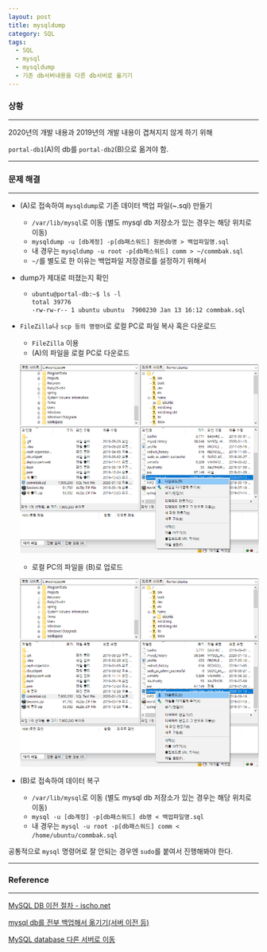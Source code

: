 ```yaml
---
layout: post
title: mysqldump
category: SQL
tags:
  - SQL
  - mysql
  - mysqldump
  - 기존 db서버내용을 다른 db서버로 옮기기
---
```




### 상황

---

2020년의 개발 내용과 2019년의 개발 내용이 겹쳐지지 않게 하기 위해

`portal-db1`(A)의 db를 `portal-db2`(B)으로 옮겨야 함.

---

### 문제 해결

---

- (A)로 접속하여 `mysqldump`로 기존 데이터 백업 파일(~.sql) 만들기
  - `/var/lib/mysql`로 이동 (별도 mysql db 저장소가 있는 경우는 해당 위치로 이동)
  - `mysqldump -u [db계정] -p[db패스워드] 원본db명 > 백업파일명.sql`
  - 내 경우는 `mysqldump -u root -p[db패스워드] comm > ~/commbak.sql`
  - `~/`를 별도로 한 이유는 백업파일 저장경로를 설정하기 위해서

- dump가 제대로 떠졌는지 확인

  - ```
    ubuntu@portal-db:~$ ls -l
    total 39776
    -rw-rw-r-- 1 ubuntu ubuntu  7900230 Jan 13 16:12 commbak.sql
    ```

- `FileZilla`나 `scp 등의 명령어`로 로컬 PC로 파일 복사 혹은 다운로드

  - `FileZilla` 이용
  - (A)의 파일을 로컬 PC로 다운로드

  ![mysqldump](/assets/database/mysql/mysqldump.png)

  - 로컬 PC의 파일을 (B)로 업로드

  ![mysqldump](/assets/database/mysql/mysqldump.png)

- (B)로 접속하여 데이터 복구

  - `/var/lib/mysql`로 이동 (별도 mysql db 저장소가 있는 경우는 해당 위치로 이동)
  - `mysql -u [db계정] -p[db패스워드] db명 < 백업파일명.sql`
  - 내 경우는 `mysql -u root -p[db패스워드] comm < /home/ubuntu/commbak.sql`

공통적으로 `mysql` 명령어로 잘 안되는 경우엔 `sudo`를 붙여서 진행해봐야 한다.

---

### Reference

---

[MySQL DB 이전 절차 - ischo.net](http://www.ischo.net/bd_mysql/17394)

[mysql db를 전부 백업해서 옮기기(서버 이전 등)](https://raisonde.tistory.com/entry/mysql-db를-전부-백업해서-옮기기서버-이전-등)

[MySQL database 다른 서버로 이동](https://opentutorials.org/module/894/6654)